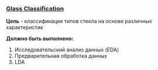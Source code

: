 ### [Glass Classification](https://www.kaggle.com/datasets/uciml/glass/data)

__Цель__ - классификация типов стекла на основе различных характеристик

__Должно быть выполнено:__
1) Исследовательский анализ данных (EDA)
2) Предварительная обработка данных
3) LDA